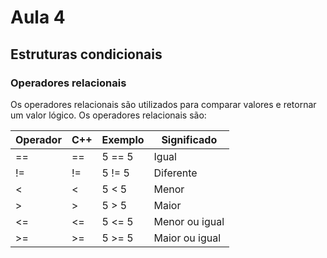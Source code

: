 # Aula 4

## Estruturas condicionais

### Operadores relacionais

Os operadores relacionais são utilizados para comparar valores e retornar um valor lógico. Os operadores relacionais são:

| Operador | C++ | Exemplo | Significado    |
| -------- | --- | ------- | -------------- |
| ==       | ==  | 5 == 5  | Igual          |
| !=       | !=  | 5 != 5  | Diferente      |
| <        | <   | 5 < 5   | Menor          |
| >        | >   | 5 > 5   | Maior          |
| <=       | <=  | 5 <= 5  | Menor ou igual |
| >=       | >=  | 5 >= 5  | Maior ou igual |
